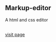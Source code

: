 <h2> Markup-editor</h2>
<p>A html and css editor</p>
<br>
<a href="https://markupeditor.netlify.app/"> visit page</a>
